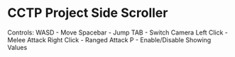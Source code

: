 # CCTP Project Side Scroller


Controls:
WASD - Move
Spacebar - Jump
TAB - Switch Camera
Left Click - Melee Attack
Right Click - Ranged Attack
P - Enable/Disable Showing Values